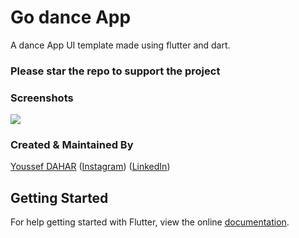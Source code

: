 # Go dance App
A dance App UI template made using flutter and dart.

### Please star the repo to support the project

### Screenshots

<img src="assets/pics/appShots.png"   />

### Created & Maintained By

[Youssef DAHAR](https://github.com/alami2010)
([Instagram](https://www.instagram.com/youssef_dahar_alami)) ([LinkedIn](https://www.linkedin.com/in/youssef.dahar))



## Getting Started

For help getting started with Flutter, view the online
[documentation](https://flutter.dev/).